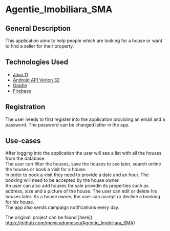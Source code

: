 # Agentie_Imobiliara_SMA
## General Description
This application aims to help people which are looking for a house or want to find a seller for their property.
## Technologies Used
* [Java 11](https://www.oracle.com/java/technologies/javase-downloads.html)
* [Android API Verion 32](https://www.mit.edu/afs.new/sipb/project/android/docs/sdk/index.html)
* [Gradle](https://gradle.org/)
* [Firebase](https://firebase.google.com/)
## Registration 
The user needs to first register into the application providing an email and a password.
The password can be changed latter in the app.
## Use-cases
After logging into the application the user will see a list with all the houses from the database.<br />
The user can filter the houses, save the houses to see later, search online the houses or book a visit for a house.<br />
In order to book a visit they need to provide a date and an hour. The booking will need to be accepted by the house owner.<br />
An user can also add houses for sale providin its properties such as address, size and a picture of the house. The user can edit or delete his houses later.
As a house owner, the user can accept or decline a booking for his house.<br />
The app also sends campaign notifications every day.<br />

The originall project can be found ]here]( https://github.com/monicadumescu/Agentie_Imobiliara_SMA)
